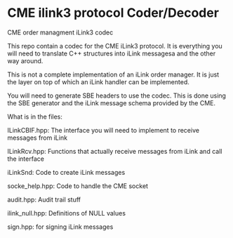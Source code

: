 # CME ilink3 protocol Coder/Decoder
CME order managment iLink3 codec

This repo contain a codec for the CME iLink3 protocol. It is everything you will need to 
translate C++ structures into iLink messagesa and the other way around.

This is not a complete implementation of an iLink order manager. It is just the layer
on top of which an iLink handler can be implemented.

You will need to generate SBE headers to use the codec. This is done using the SBE generator
and the iLink message schema provided by the CME.

What is in the files:

ILinkCBIF.hpp: The interface you will need to implement to receive messages from iLink

ILinkRcv.hpp: Functions that actually receive messages from iLink and call the interface

iLinkSnd: Code to create iLink messages

socke_help.hpp: Code to handle the CME socket

audit.hpp: Audit trail stuff

ilink_null.hpp: Definitions of NULL values

sign.hpp: for signing iLink messages

